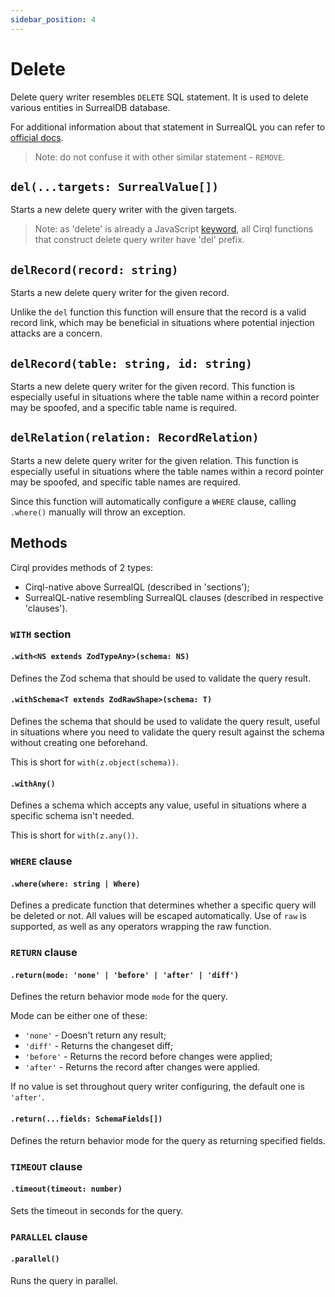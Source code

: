 ```yaml
---
sidebar_position: 4
---
```


# Delete
Delete query writer resembles `DELETE` SQL statement. It is used to delete various entities in SurrealDB database.

For additional information about that statement in SurrealQL you can refer to [official docs](https://docs.surrealdb.com/docs/surrealql/statements/delete/).

> Note: do not confuse it with other similar statement - `REMOVE`.

## `del(...targets: SurrealValue[])`
Starts a new delete query writer with the given targets.

> Note: as 'delete' is already a JavaScript [keyword](https://developer.mozilla.org/en-US/docs/Web/JavaScript/Reference/Operators/delete/), all Cirql functions that construct delete query writer have 'del' prefix.

## `delRecord(record: string)`
Starts a new delete query writer for the given record.

Unlike the `del` function this function will ensure that the record is a valid record link, which may be beneficial in situations where potential injection attacks are a concern.

## `delRecord(table: string, id: string)`
Starts a new delete query writer for the given record. This function is especially useful in situations where the table name within a record pointer may be spoofed, and a specific table name is required.

## `delRelation(relation: RecordRelation)`
Starts a new delete query writer for the given relation. This function is especially useful in situations where the table names within a record pointer may be spoofed, and specific table names are required.

Since this function will automatically configure a `WHERE` clause, calling `.where()` manually will throw an exception.

## Methods
Cirql provides methods of 2 types:
- Cirql-native above SurrealQL (described in 'sections');
- SurrealQL-native resembling SurrealQL clauses (described in respective 'clauses').

### `WITH` section

#### `.with<NS extends ZodTypeAny>(schema: NS)`
Defines the Zod schema that should be used to validate the query result.

#### `.withSchema<T extends ZodRawShape>(schema: T)`
Defines the schema that should be used to validate the query result, useful in situations where you need to validate the query result against the schema without creating one beforehand.

This is short for `with(z.object(schema))`.

#### `.withAny()`
Defines a schema which accepts any value, useful in situations where a specific schema isn't needed.

This is short for `with(z.any())`.

### `WHERE` clause

#### `.where(where: string | Where)`
Defines a predicate function that determines whether a specific query will be deleted or not. All values will be escaped automatically. Use of `raw` is supported, as well as any operators wrapping the raw function.

### `RETURN` clause

#### `.return(mode: 'none' | 'before' | 'after' | 'diff')`
Defines the return behavior mode `mode` for the query.

Mode can be either one of these:
- `'none'` - Doesn't return any result;
- `'diff'` - Returns the changeset diff;
- `'before'` - Returns the record before changes were applied;
- `'after'` - Returns the record after changes were applied.

If no value is set throughout query writer configuring, the default one is `'after'`.

#### `.return(...fields: SchemaFields[])`
Defines the return behavior mode for the query as returning specified fields.

### `TIMEOUT` clause

#### `.timeout(timeout: number)`
Sets the timeout in seconds for the query.

### `PARALLEL` clause

#### `.parallel()`
Runs the query in parallel.

